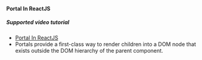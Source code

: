 #### Portal In ReactJS

##### Supported video tutorial
 - [Portal In ReactJS](https://www.youtube.com/watch?v=HpHLa-5Wdys&index=31&list=PLC3y8-rFHvwgg3vaYJgHGnModB54rxOk3)
 - Portals provide a first-class way to render children into a DOM node that exists outside the DOM hierarchy of the parent component.